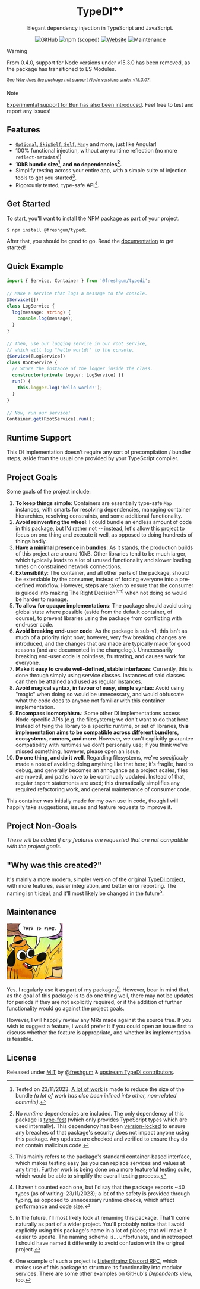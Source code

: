 <div align="center">
  <h1>TypeDI<sup>++</sup></h1>
  <p>Elegant dependency injection in TypeScript and JavaScript.</p>

  ![GitHub](https://img.shields.io/github/license/freshgum-bubbles/typedi) ![npm (scoped)](https://img.shields.io/npm/v/@freshgum/typedi) [![Website](https://img.shields.io/website/https/64a0c6b5de74517c4c7bdb77--singular-praline-356e00.netlify.app.svg?logo=BookStack&label=Documentation&labelColor=177C28)][docs-site] ![Maintenance](https://img.shields.io/maintenance/yes/2023)
</div>

> [!WARNING]
> From 0.4.0, support for Node versions under v15.3.0 has been removed, as the package has transitioned to ES Modules.
>
> <sup>See [_Why does the package not support Node versions under v15.3.0?_][pkg-faq-node-15-3-0].</sup>

> [!NOTE]
> [Experimental support for Bun has also been introduced](https://github.com/freshgum-bubbles/typedi/commit/f2ec73a6fe1598122cf64f7097a77910fab13560). Feel free to test and report any issues!

## Features

- [`Optional`, `SkipSelf`, `Self`, `Many`][docs-site-constraints] and more, just like Angular!
- 100% functional injection, without any runtime reflection (no more `reflect-metadata`!)
- **10kB bundle size[^1], and no dependencies[^2].**
- Simplify testing across your entire app, with a simple suite of injection tools to get you started[^3].
- Rigorously tested, type-safe API[^4].

## Get Started

To start, you'll want to install the NPM package as part of your project.

```sh
$ npm install @freshgum/typedi
```

After that, you should be good to go.  Read the [documentation][docs-site] to get started!

## Quick Example

```ts
import { Service, Container } from '@freshgum/typedi';

// Make a service that logs a message to the console.
@Service([])
class LogService {
  log(message: string) {
    console.log(message);
  }
}

// Then, use our logging service in our root service,
// which will log "hello world!" to the console.
@Service([LogService])
class RootService {
  // Store the instance of the logger inside the class.
  constructor(private logger: LogService) {}
  run() {
    this.logger.log('hello world!');
  }
}

// Now, run our service!
Container.get(RootService).run();
```

## Runtime Support

This DI implementation doesn't require any sort of precompilation / bundler steps, aside from the usual one provided by your TypeScript compiler.

## Project Goals

Some goals of the project include:

1. **To keep things simple**: Containers are essentially type-safe `Map` instances, with smarts for resolving dependencies, managing container hierarchies, resolving constraints, and some additional functionality.
2. **Avoid reinventing the wheel**: I could bundle an endless amount of code in this package, but I'd rather not -- instead, let's allow this project to focus on one thing and execute it well, as opposed to doing hundreds of things badly.
3. **Have a minimal presence in bundles**: As it stands, the production builds of this project are around 10kB.  Other libraries tend to be much larger, which typically leads to a lot of unused functionality and slower loading times on constrained network connections.
4. **Extensibility**: The container, and all other parts of the package, should be extendable by the consumer, instead of forcing everyone into a pre-defined workflow.  However, steps are taken to ensure that the consumer is guided into making The Right Decision<sup>(tm)</sup> when not doing so would be harder to manage.
5. **To allow for opaque implementations**: The package should avoid using global state where possible (aside from the default container, of course), to prevent libraries using the package from conflicting with end-user code.
6. **Avoid breaking end-user code**: As the package is sub-v1, this isn't as much of a priority right now; however, very few breaking changes are introduced, and the changes that *are* made are typically made for good reasons (and are documented in the changelog.).  Unnecessarily breaking end-user code is pointless, frustrating, and causes work for everyone.
7. **Make it easy to create well-defined, stable interfaces**: Currently, this is done through simply using service classes.  Instances of said classes can then be attained and used as regular instances.
8. **Avoid magical syntax, in favour of easy, simple syntax**: Avoid using "magic" when doing so would be unnecessary, and would obfuscate what the code does to anyone not familiar with this container implementation.
9. **Encompass isomorphism.**: Some other DI implementations access Node-specific APIs (e.g. the filesystem); we don't want to do that here.  Instead of tying the library to a specific runtime, or set of libraries, **this implementation aims to be compatible across different bundlers, ecosystems, runners, and more**.  However, we can't explicitly guarantee compatibility with runtimes we don't personally use; if you think we've missed something, however, please open an issue.
10. **Do one thing, and do it well**.  Regarding filesystems, we've *specifically* made a note of avoiding doing anything like that here; it's fragile, hard to debug, and generally becomes an annoyance as a project scales, files are moved, and paths have to be continually updated.  Instead of that, regular `import` statements are used; this dramatically simplifies any required refactoring work, and general maintenance of consumer code.

This container was initially made for my own use in code, though I will happily take suggestions, issues and feature requests to improve it.

## Project Non-Goals

*These will be added if any features are requested that are not compatible with the project goals.*

## "Why was this created?"

It's mainly a more modern, simpler version of the original [TypeDI project](https://github.com/typestack/typedi), with more features, easier integration, and better error reporting.  The naming isn't ideal, and it'll most likely be changed in the future[^5].

## Maintenance

<img src="./assets/this-is-fine-meme.png" width="150px" />

Yes.  I regularly use it as part of my packages[^6].  However, bear in mind that, as the goal of this package is to do one thing well, there may not be updates for periods if they are not explicitly required, or if the addition of further functionality would go against the project goals.

However, I will happily review any MRs made against the source tree.  If you wish to suggest a feature, I would prefer it if you could open an issue first to discuss whether the feature is appropriate, and whether its implementation is feasible.

## License

Released under [MIT](./LICENSE) by [@freshgum](https://github.com/freshgum-bubbles) & [upstream TypeDI contributors](https://github.com/typestack/typedi/blob/develop/LICENSE).

[pkg-faq-node-15-3-0]: ./FAQ.md#why-does-the-package-not-support-node-versions-under-v1530
[docs-site]: https://typedi.js.org
[docs-site-constraints]: https://typedi.js.org/docs/guide/services/resolution-constraints

[^1]: Tested on 23/11/2023.  [A lot of work](https://github.com/search?q=repo%3Afreshgum-bubbles%2Ftypedi+bundle+size&type=commits) is made to reduce the size of the bundle *(a lot of work has also been inlined into other, non-related commits)*.
[^2]: No *runtime* dependencies are included.  The only dependency of this package is [type-fest](https://github.com/sindresorhus/type-fest) (which only provides TypeScript types which are used internally).  This dependency has been [version-locked](https://github.com/freshgum-bubbles/typedi/blob/develop/package.json) to ensure any breaches of that package's security does not impact anyone using this package.  Any updates are checked and verified to ensure they do not contain malicious code.
[^3]: This mainly refers to the package's standard container-based interface, which makes testing easy (as you can replace services and values at any time).  Further work is being done on a more featureful testing suite, which would be able to simplify the overall testing process.
[^4]: I haven't counted each one, but I'd say that the package exports ~40 types (as of writing: 23/11/2023); a lot of the safety is provided through typing, as opposed to unnecessary runtime checks, which affect performance and code size.
[^5]: In the future, I'll most likely look at renaming this package.  That'll come naturally as part of a wider project.  You'll probably notice that I avoid explicitly using this package's name in a lot of places; that will make it easier to update.  The naming scheme is... unfortunate, and in retrospect I should have named it differently to avoid confusion with the original project.
[^6]: One example of such a project is [ListenBrainz Discord RPC](https://github.com/freshgum-bubbles/listenbrainz-discord-rpc), which makes use of this package to structure its functionality into modular services.  There are some other examples on GitHub's *Dependents* view, too.
